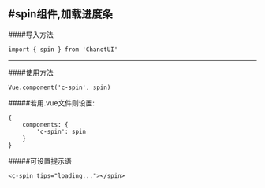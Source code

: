 #spin组件,加载进度条
----------

####导入方法

    import { spin } from 'ChanotUI'

--------------

####使用方法

	Vue.component('c-spin', spin)

#####若用.vue文件则设置:

    {
        components: {
            'c-spin': spin
        }
    }

#####可设置提示语

	<c-spin tips="loading..."></spin>
